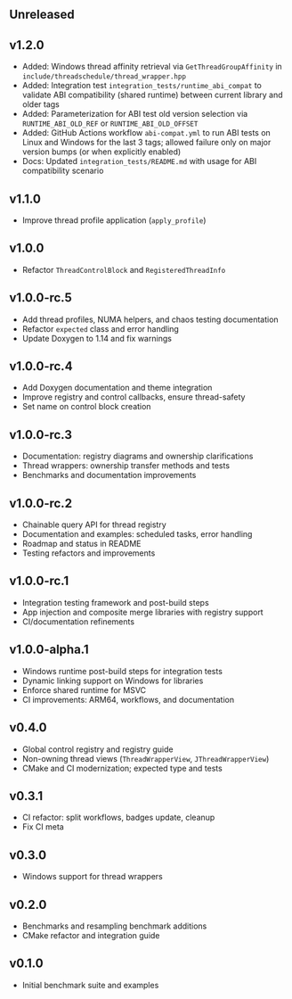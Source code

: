## Unreleased

## v1.2.0

- Added: Windows thread affinity retrieval via `GetThreadGroupAffinity` in `include/threadschedule/thread_wrapper.hpp`
- Added: Integration test `integration_tests/runtime_abi_compat` to validate ABI compatibility (shared runtime) between current library and older tags
- Added: Parameterization for ABI test old version selection via `RUNTIME_ABI_OLD_REF` or `RUNTIME_ABI_OLD_OFFSET`
- Added: GitHub Actions workflow `abi-compat.yml` to run ABI tests on Linux and Windows for the last 3 tags; allowed failure only on major version bumps (or when explicitly enabled)
- Docs: Updated `integration_tests/README.md` with usage for ABI compatibility scenario

## v1.1.0

- Improve thread profile application (`apply_profile`)

## v1.0.0

- Refactor `ThreadControlBlock` and `RegisteredThreadInfo`

## v1.0.0-rc.5

- Add thread profiles, NUMA helpers, and chaos testing documentation
- Refactor `expected` class and error handling
- Update Doxygen to 1.14 and fix warnings

## v1.0.0-rc.4

- Add Doxygen documentation and theme integration
- Improve registry and control callbacks, ensure thread-safety
- Set name on control block creation

## v1.0.0-rc.3

- Documentation: registry diagrams and ownership clarifications
- Thread wrappers: ownership transfer methods and tests
- Benchmarks and documentation improvements

## v1.0.0-rc.2

- Chainable query API for thread registry
- Documentation and examples: scheduled tasks, error handling
- Roadmap and status in README
- Testing refactors and improvements

## v1.0.0-rc.1

- Integration testing framework and post-build steps
- App injection and composite merge libraries with registry support
- CI/documentation refinements

## v1.0.0-alpha.1

- Windows runtime post-build steps for integration tests
- Dynamic linking support on Windows for libraries
- Enforce shared runtime for MSVC
- CI improvements: ARM64, workflows, and documentation

## v0.4.0

- Global control registry and registry guide
- Non-owning thread views (`ThreadWrapperView`, `JThreadWrapperView`)
- CMake and CI modernization; expected type and tests

## v0.3.1

- CI refactor: split workflows, badges update, cleanup
- Fix CI meta

## v0.3.0

- Windows support for thread wrappers

## v0.2.0

- Benchmarks and resampling benchmark additions
- CMake refactor and integration guide

## v0.1.0

- Initial benchmark suite and examples


